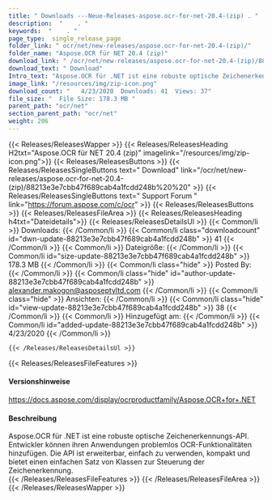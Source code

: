 ```yaml
---
title: " Downloads ---Neue-Releases-aspose.ocr-for-net-20.4-(zip) . "
description:  "    . " 
keywords:  "    . " 
page_type:  single_release_page
folder_link: " ocr/net/new-releases/aspose.ocr-for-net-20.4-(zip)/"
folder_name: "Aspose.OCR für NET 20.4 (zip)"
download_link: " /ocr/net/new-releases/aspose.ocr-for-net-20.4-(zip)/88213e3e7cbb47f689cab4a1fcdd248b"
download_text: " Download"
Intro_text: "Aspose.OCR für .NET ist eine robuste optische Zeichenerkennungs-API. Entwickler c..."
image_link: "/resources/img/zip-icon.png"
download_count: "   4/23/2020  Downloads: 41  Views: 37"
file_size: "  File Size: 178.3 MB "
parent_path: "ocr/net"
section_parent_path: "ocr/net"
weight: 206
---
```


{{< Releases/ReleasesWapper >}}
  {{< Releases/ReleasesHeading H2txt="Aspose.OCR für NET 20.4 (zip)" imagelink="/resources/img/zip-icon.png">}}
  {{< Releases/ReleasesButtons >}}
    {{< Releases/ReleasesSingleButtons text=" Download" link="/ocr/net/new-releases/aspose.ocr-for-net-20.4-(zip)/88213e3e7cbb47f689cab4a1fcdd248b%20%20" >}}
    {{< Releases/ReleasesSingleButtons text=" Support Forum " link="https://forum.aspose.com/c/ocr" >}}
  {{< Releases/ReleasesButtons >}}
  {{< Releases/ReleasesFileArea >}}
    {{< Releases/ReleasesHeading h4txt="Dateidetails">}}
    {{< Releases/ReleasesDetailsUl >}}
            {{< Common/li >}} Downloads: {{< /Common/li >}}
      {{< Common/li class="downloadcount" id="dwn-update-88213e3e7cbb47f689cab4a1fcdd248b" >}} 41 {{< /Common/li >}}
      {{< Common/li >}} Dateigröße: {{< /Common/li >}}
      {{< Common/li id="size-update-88213e3e7cbb47f689cab4a1fcdd248b" >}} 178.3 MB {{< /Common/li >}} 
      {{< Common/li  class="hide" >}} Posted By: {{< /Common/li >}} 
      {{< Common/li class="hide" id="author-update-88213e3e7cbb47f689cab4a1fcdd248b" >}} alexander.makogon@asposeptyltd.com {{< /Common/li >}}
      {{< Common/li class="hide" >}} Ansichten: {{< /Common/li >}}
      {{< Common/li class="hide" id="view-update-88213e3e7cbb47f689cab4a1fcdd248b" >}} 38 {{< /Common/li >}}
      {{< Common/li >}} Hinzugefügt am: {{< /Common/li >}}
      {{< Common/li id="added-update-88213e3e7cbb47f689cab4a1fcdd248b" >}} 4/23/2020 {{< /Common/li >}} 

    {{< /Releases/ReleasesDetailsUl >}}

  {{< Releases/ReleasesFileFeatures >}}
      <h4>Versionshinweise</h4><div> <a href="https://docs.aspose.com/display/ocrproductfamily/Aspose.OCR+for+.NET">https://docs.aspose.com/display/ocrproductfamily/Aspose.OCR+for+.NET</a></div><h4> Beschreibung</h4><div class="HTMLDescription"> Aspose.OCR für .NET ist eine robuste optische Zeichenerkennungs-API. Entwickler können ihren Anwendungen problemlos OCR-Funktionalitäten hinzufügen. Die API ist erweiterbar, einfach zu verwenden, kompakt und bietet einen einfachen Satz von Klassen zur Steuerung der Zeichenerkennung.</div>
  {{< /Releases/ReleasesFileFeatures >}}
 {{< /Releases/ReleasesFileArea >}}
{{< /Releases/ReleasesWapper >}}




